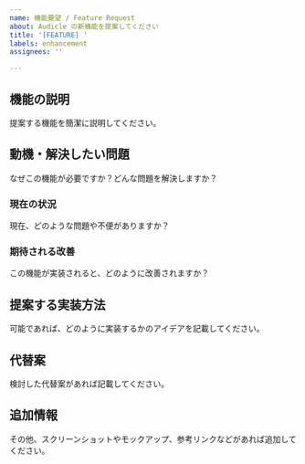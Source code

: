 ```yaml
---
name: 機能要望 / Feature Request
about: Audicle の新機能を提案してください
title: '[FEATURE] '
labels: enhancement
assignees: ''

---
```


## 機能の説明
提案する機能を簡潔に説明してください。

## 動機・解決したい問題
なぜこの機能が必要ですか？どんな問題を解決しますか？

### 現在の状況
現在、どのような問題や不便がありますか？

### 期待される改善
この機能が実装されると、どのように改善されますか？

## 提案する実装方法
可能であれば、どのように実装するかのアイデアを記載してください。

## 代替案
検討した代替案があれば記載してください。

## 追加情報
その他、スクリーンショットやモックアップ、参考リンクなどがあれば追加してください。
